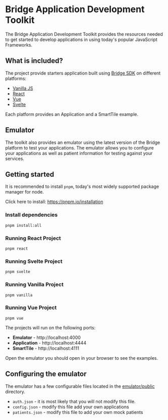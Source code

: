 # Bridge Application Development Toolkit

The Bridge Application Development Toolkit provides the resources needed to get started to develop applications in using
today's popular JavaScript Frameworks.

## What is included?

The project provide starters application built using [Bridge SDK](https://arrowhealth.github.io/bridge-sdk/) on different platforms:

- [Vanilla JS](vanilla)
- [React](react)
- [Vue](vue)
- [Svelte](svelte)

Each platform provides an Application and a SmartTile example.

## Emulator

The toolkit also provides an emulator using the latest version of the Bridge platform to test your applications. The emulator
allows you to configure your applications as well as patient information for testing against your services.

## Getting started

It is recommended to install `pnpm`, today's most widely supported package manager for node.

Click here to install: https://pnpm.io/installation

### Install dependencies

```shell
pnpm install:all
```

### Running React Project

```shell
pnpm react
```

### Running Svelte Project

```shell
pnpm svelte
```

### Running Vanilla Project

```shell
pnpm vanilla
```

### Running Vue Project

```shell
pnpm vue
```

The projects will run on the following ports:

* **Emulator** -  http://localhost:4000
* **Application** - http://localhost:4444
* **SmartTile** - http://localhost:4111

Open the emulator you should open in your browser to see the examples.


## Configuring the emulator

The emulator has a few configurable files located in the [emulator/public](emulator/public) directory.

* `auth.json` - it is most likely that you will not modify this file.
* `config.json` - modify this file add your own applications
* `patients.json` - modify this file to add your own mock patients
